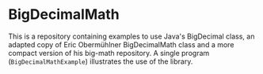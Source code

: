 # BigDecimalMath
This is a repository containing examples to use Java's BigDecimal class, an adapted copy of Eric Obermühlner BigDecimalMath class and a more compact version of his big-math repository. A single program (`BigDecimalMathExample`) illustrates the use of the library.
